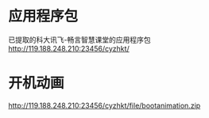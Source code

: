 # 应用程序包

已提取的科大讯飞-畅言智慧课堂的应用程序包
http://119.188.248.210:23456/cyzhkt/

# 开机动画

http://119.188.248.210:23456/cyzhkt/file/bootanimation.zip
